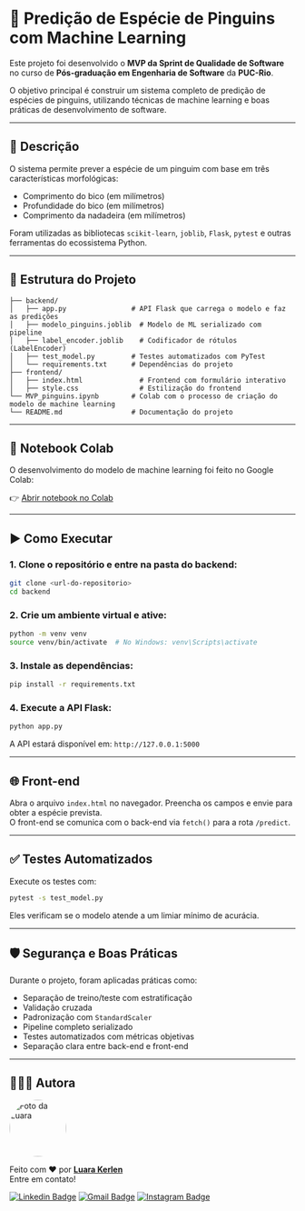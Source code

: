 # 🐧 Predição de Espécie de Pinguins com Machine Learning

Este projeto foi desenvolvido o **MVP da Sprint de Qualidade de Software** no curso de **Pós-graduação em Engenharia de Software** da **PUC-Rio**.

O objetivo principal é construir um sistema completo de predição de espécies de pinguins, utilizando técnicas de machine learning e boas práticas de desenvolvimento de software.

---

## 📌 Descrição

O sistema permite prever a espécie de um pinguim com base em três características morfológicas:

- Comprimento do bico (em milímetros)
- Profundidade do bico (em milímetros)
- Comprimento da nadadeira (em milímetros)

Foram utilizadas as bibliotecas `scikit-learn`, `joblib`, `Flask`, `pytest` e outras ferramentas do ecossistema Python.

---

## 📁 Estrutura do Projeto

```
├── backend/
│   ├── app.py                # API Flask que carrega o modelo e faz as predições
│   ├── modelo_pinguins.joblib  # Modelo de ML serializado com pipeline
│   ├── label_encoder.joblib    # Codificador de rótulos (LabelEncoder)
│   ├── test_model.py         # Testes automatizados com PyTest
│   └── requirements.txt      # Dependências do projeto
├── frontend/
│   ├── index.html              # Frontend com formulário interativo
│   ├── style.css               # Estilização do frontend
└── MVP_pinguins.ipynb        # Colab com o processo de criação do modelo de machine learning
└── README.md                 # Documentação do projeto
```

---

## 🔗 Notebook Colab

O desenvolvimento do modelo de machine learning foi feito no Google Colab:

👉 [Abrir notebook no Colab](https://colab.research.google.com/drive/1Dh6tUTU1aFAmZHxX88JnEopIwh5FMjMP?usp=sharing)

---

## ▶️ Como Executar

### 1. Clone o repositório e entre na pasta do backend:

```bash
git clone <url-do-repositorio>
cd backend
```

### 2. Crie um ambiente virtual e ative:

```bash
python -m venv venv
source venv/bin/activate  # No Windows: venv\Scripts\activate
```

### 3. Instale as dependências:

```bash
pip install -r requirements.txt
```

### 4. Execute a API Flask:

```bash
python app.py
```

A API estará disponível em: `http://127.0.0.1:5000`

---

## 🌐 Front-end

Abra o arquivo `index.html` no navegador. Preencha os campos e envie para obter a espécie prevista.  
O front-end se comunica com o back-end via `fetch()` para a rota `/predict`.

---

## ✅ Testes Automatizados

Execute os testes com:

```bash
pytest -s test_model.py
```

Eles verificam se o modelo atende a um limiar mínimo de acurácia.

---

## 🛡️ Segurança e Boas Práticas

Durante o projeto, foram aplicadas práticas como:

- Separação de treino/teste com estratificação
- Validação cruzada
- Padronização com `StandardScaler`
- Pipeline completo serializado
- Testes automatizados com métricas objetivas
- Separação clara entre back-end e front-end

---

## 👩🏽‍💻 Autora

<a href="https://www.linkedin.com/in/luarakerlen/" target="_blank">
 <img title="Luara Kerlen" style="border-radius: 50%;" src="https://avatars.githubusercontent.com/u/26902816?v=4" width="100px;" alt="Foto da Luara"/>
 </a>

Feito com ❤️ por <a href="https://www.linkedin.com/in/luarakerlen/" target="_blank"><b>Luara Kerlen</b></a> <a href="https://www.linkedin.com/in/luarakerlen/" title="Luara Kerlen"></a>
<br>Entre em contato!

[![Linkedin Badge](https://img.shields.io/badge/-Luara%20Kerlen-blue?style=flat-square&logo=Linkedin&logoColor=white&link=https://www.linkedin.com/in/luarakerlen/)](https://www.linkedin.com/in/luarakerlen/)
[![Gmail Badge](https://img.shields.io/badge/-luarakerlen12@gmail.com-c14438?style=flat-square&logo=Gmail&logoColor=white&link=mailto:luarakerlen12@gmail.com)](mailto:luarakerlen12@gmail.com)
[![Instagram Badge](https://img.shields.io/badge/Luara%20Kerlen-E4405F?style=for-the-badge&logo=instagram&logoColor=white)](https://www.instagram.com/luarakerlen)